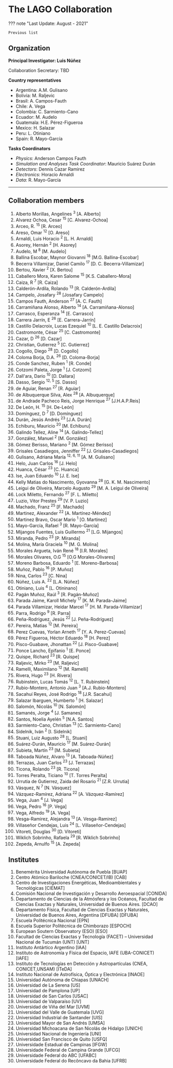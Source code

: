 # The LAGO Collaboration

??? note "Last Update: August - 2021"

    Previous list

## Organization 

**Principal Investigator: Luis Núñez**

Collaboration Secretary: TBD

**Country representatives**

- Argentina: A.M. Gulisano
- Bolivia: M. Raljevic
- Brasil: A. Campos-Fauth
- Chile: A. Vega
- Colombia: C. Sarmiento-Cano
- Ecuador: M. Audelo
- Guatemala: H.E. Pérez-Figueroa
- Mexico: H. Salazar
- Peru: L. Otiniano
- Spain: R. Mayo-García

**Tasks Coordinators**

- *Physics*: Anderson Campos Fauth
- *Simulation and Analyses Task Coordinator*: Mauricio Suárez Durán
- *Detectors*: Dennis Cazar Ramirez
- *Electronics*: Horacio Arnaldi 
- *Data*: R. Mayo-García

---

## Collaboration members

1. Alberto Morillas, Angelines <sup>3</sup> [A. Alberto]
1. Alvarez Ochoa, Cesar <sup>15</sup> [C. Alvarez-Ochoa]
1. Arceo, R. <sup>15</sup> [R. Arceo]
1. Areso, Omar <sup>12</sup> [O. Areso]
1. Arnaldi, Luis Horacio <sup>2</sup> [L. H. Arnaldi]
1. Asorey, Hernán <sup>2</sup> [H. Asorey]
1. Audelo, M <sup>8</sup> [M. Audelo]
1. Ballina Escobar, Maynor Giovanni <sup>18</sup> [M.G. Ballina-Escobar]
1. Becerra Villamizar, Daniel Camilo <sup>17</sup> [D. C. Becerra-Villamizar]
1. Bertou, Xavier <sup>2</sup> [X. Bertou]
1. Caballero Mora, Karen Salome <sup>15</sup> [K.S. Caballero-Mora]
1. Caiza, R <sup>7</sup> [R. Caiza]
1. Calderón-Ardila, Rolando <sup>13</sup> [R. Calderón-Ardila]
1. Campelo, Josafary <sup>28</sup> [Josafary Campelo]
1. Campos Fauth, Anderson <sup>27</sup> [A. C. Fauth]
1. Carramiñana Alonso, Alberto <sup>14</sup> [A. Carramiñana-Alonso]
1. Carrasco, Esperanza <sup>14</sup> [E. Carrasco]
1. Carrera Jarrín, E <sup>26</sup> [E. Carrera-Jarrín]
1. Castillo Delacroix, Lucas Ezequiel <sup>10</sup> [L. E. Castillo Delacroix]
1. Castromonte, César <sup>25</sup> [C. Castromonte]
1. Cazar, D <sup>26</sup> [D. Cazar]
1. Christian, Gutierrez <sup>5</sup> [C. Gutierrez]
1. Cogollo, Diego <sup>28</sup> [D. Cogollo]
1. Coloma Borja, D.A. <sup>26</sup> [D. Coloma-Borja]
1. Conde Sanchez, Ruben <sup>1</sup> [R. Conde]
1. Cotzomi Paleta, Jorge <sup>1</sup> [J. Cotzomi]
1. Dall'ara, Dario <sup>10</sup> [D. Dallara]
1. Dasso, Sergio <sup>12, 5</sup> [S. Dasso]
1. de Aguiar, Renan <sup>27</sup> [R. Aguiar]
1. de Albuquerque Silva, Alex <sup>28</sup> [A. Albuquerque]
1. de Andrade Pacheco Reis, Jorge Henrique <sup>27</sup> [J.H.A.P.Reis]
1. De León, H. <sup>15</sup> [H. De-León]
1. Domínguez, D <sup>7</sup> [D. Domínguez]
1. Durán, Jesús Andrés <sup>23</sup> [J.A. Durán]
1. Echiburu, Mauricio <sup>20</sup> [M. Echiburu]
1. Galindo Tellez, Aline <sup>14</sup> [A. Galindo-Tellez]
1. González, Manuel <sup>2</sup> [M. González]
1. Gómez Berisso, Mariano <sup>2</sup> [M. Gómez Berisso]
1. Grisales Casadiegos, Jenniffer <sup>22</sup> [J. Grisales-Casadiegos]
1. Gulisano, Adriana María <sup>12, 6, 11</sup> [A. M. Gulisano]
1. Helo, Juan Carlos <sup>16</sup> [J. Helo]
1. Huanca, César <sup>23</sup> [C. Huanca]
1. Ise, Juan Eduardo <sup>10</sup> [J. E. Ise]
1. Kelly Matias do Nascimento, Gyovanna <sup>28</sup> [G. K. M. Nascimento]
1. Leigui de Oliveira, Marcelo Augusto <sup>29</sup> [M. A. Leigui de Oliveira]
1. Lock Miletto, Fernando <sup>27</sup> [F. L. Miletto]
1. Luzio, Vitor Prestes <sup>29</sup> [V. P. Luzio]
1. Machado, Franz <sup>25</sup> [F. Machado]
1. Martinez, Alexander <sup>22</sup> [A. Martínez-Méndez]
1. Martinez Bravo, Oscar Mario <sup>1</sup> [O. Martinez]
1. Mayo-García, Rafael <sup>3</sup> [R. Mayo-García]
1. Mijangos Fuentes, Luis Guillermo <sup>21</sup> [L.G. Mijangos]
1. Miranda, Pedro <sup>23</sup> [P. Miranda]
1. Molina, María Graciela <sup>10</sup> [M. G. Molina]
1. Morales Argueta, Iván René <sup>18</sup> [I.R. Morales]
1. Morales Olivares, O.G <sup>15</sup> [O.G Morales-Olivares]
1. Moreno Barbosa, Eduardo <sup>1</sup> [E. Moreno-Barbosa]
1. Muñoz, Pablo <sup>16</sup> [P. Muñoz]
1. Nina, Carlos <sup>23</sup> [C. Nina]
1. Núñez, Luis A. <sup>22</sup> [L.A. Núñez]
1. Otiniano, Luis <sup>4</sup> [L. Otininano]
1. Pagán Muñoz, Raúl <sup>3</sup> [R. Pagán-Muñoz]
1. Parada Jaime, Karoll Michely <sup>17</sup> [K. M. Parada-Jaime]
1. Parada Villamizar, Heidar Marcel <sup>17</sup> [H. M. Parada-Villamizar]
1. Parra, Rodrigo <sup>9</sup> [R. Parra]
1. Peña-Rodríguez, Jesús <sup>22</sup> [J. Peña-Rodríguez]
1. Pereira, Matias <sup>12</sup> [M. Pereira]
1. Perez Cuevas, Yorlan Arneth <sup>17</sup> [Y. A. Perez-Cuevas]
1. Pérez Figueroa, Héctor Eduardo <sup>18</sup> [H. Perez]
1. Pisco-Guabave, Jhonattan <sup>22</sup> [J. Pisco-Guabave]
1. Ponce Lancho, Epifanio <sup>1</sup> [E. Ponce]
1. Quispe, Richard <sup>23</sup> [R. Quispe]
1. Raljevic, Mirko <sup>23</sup> [M. Raljevic]
1. Ramelli, Maximilano <sup>12</sup> [M. Ramelli]
1. Rivera, Hugo <sup>23</sup> [H. Rivera]
1. Rubinstein, Lucas Tomás <sup>12</sup> [L. T. Rubinstein]
1. Rubio-Montero, Antonio Juan <sup>3</sup> [A.J. Rubio-Montero]
1. Sacahuí Reyes, José Rodrigo <sup>18</sup> [J.R. Sacahui]
1. Salazar Ibarguen, Humberto <sup>1</sup> [H. Salazar]
1. Salomón, Nicolás <sup>10</sup> [N. Salomón]
1. Samanés, Jorge <sup>4</sup> [J. Samanes]
1. Santos, Noelia Ayelén <sup>5</sup> [N.A. Santos]
1. Sarmiento-Cano, Christian <sup>13</sup> [C. Sarmiento-Cano]
1. Sidelnik, Iván <sup>2</sup> [I. Sidelnik]
1. Stuani, Luiz Augusto <sup>28</sup> [L. Stuani]
1. Suárez-Durán, Mauricio <sup>17</sup> [M. Suárez-Durán]
1. Subieta, Martín <sup>23</sup> [M. Subieta]
1. Taboada Núñez, Alvaro <sup>13</sup> [A. Taboada-Núñez]
1. Terrazas, Juan Carlos <sup>23</sup> [J. Terrazas]
1. Ticona, Rolando <sup>23</sup> [R. Ticona]
1. Torres Peralta, Ticiano <sup>10</sup> [T. Torres Peralta]
1. Urrutia de Gutierrez, Zaida del Rosario <sup>21</sup> [Z.R. Urrutia]
1. Vásquez, N <sup>7</sup> [N. Vásquez]
1. Vázquez-Ramírez, Adriana <sup>22</sup> [A. Vázquez-Ramírez]
1. Vega, Juan <sup>4</sup> [J. Vega]
1. Vega, Pedro <sup>16</sup> [P. Vega]
1. Vega, Alfredo <sup>19</sup> [A. Vega]
1. Vesga-Ramirez, Alejandra <sup>13</sup> [A. Vesga-Ramirez]
1. Villaseñor Cendejas, Luis <sup>24</sup> [L. Villaseñor-Cendejas]
1. Vitoreti, Douglas <sup>30</sup> [D. Vitoreti]
1. Wiklich Sobrinho, Rafaela <sup>29</sup> [R. Wiklich Sobrinho]
1. Zepeda, Arnulfo <sup>15</sup> [A. Zepeda]

## Institutes

1. Benemérita Universidad Autónoma de Puebla [BUAP] 
1. Centro Atómico Bariloche (CNEA/CONICET/IB) [CAB] 
1. Centro de Investigaciones Energéticas, Medioambientales y Tecnológicas [CIEMAT] 
1. Comisión Nacional de Investigación y Desarrollo Aeroespacial [CONIDA] 
1. Departamento de Ciencias de la Atmósfera y los Océanos, Facultad de Ciencias Exactas y Naturales, Universidad de Buenos Aires. [DCAO] 
1. Departamento Física, Facultad de Ciencias Exactas y Naturales, Universidad de Buenos Aires, Argentina [DFUBA] [DFUBA] 
1. Escuela Politécnica Nacional [EPN] 
1. Escuela Superior Politécnica de Chimborazo [ESPOCH] 
1. European Soutern Observatory (ESO) [ESO] 
1. Facultad de Ciencias Exactas y Tecnología (FACET) – Universidad Nacional de Tucumán (UNT) [UNT] 
1. Instituto Antártico Argentino [IAA] 
1. Instituto de Astronomía y Física del Espacio, IAFE (UBA-CONICET) [IAFE] 
1. Instituto de Tecnologías en Detección y Astropartículas (CNEA, CONICET,UNSAM) [ITeDA] 
1. Instituto Nacional de Astrofísica, Óptica y Electrónica [INAOE] 
1. Universidad Autónoma de Chiapas [UNACH] 
1. Universidad de La Serena [US] 
1. Universidad de Pamplona [UP] 
1. Universidad de San Carlos [USAC] 
1. Universidad de Valparaíso [UV] 
1. Universidad de Viña del Mar [UVM] 
1. Universidad del Valle de Guatemala [UVG] 
1. Universidad Industrial de Santander [UIS] 
1. Universidad Mayor de San Andrés [UMSA] 
1. Universidad Michoacana de San Nicolás de Hidalgo [UNICH] 
1. Universidad Nacional de Ingeniería [UNI] 
1. Universidad San Francisco de Quito [USFQ] 
1. Universidade Estadual de Campinas [IFGW] 
1. Universidade Federal de Campina Grande [UFCG] 
1. Universidade Federal do ABC [UFABC] 
1. Universidade Federal do Recôncavo da Bahia [UFRB] 
